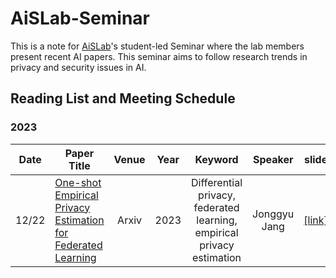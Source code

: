 # AiSLab-Seminar

This is a note for [AiSLab](https://aislab.postech.ac.kr/)'s student-led Seminar where the lab members present recent AI papers. 
This seminar aims to follow research trends in privacy and security issues in AI. 

## Reading List and Meeting Schedule

### 2023

| Date | **Paper Title** | **Venue** | **Year** | **Keyword** | **Speaker** | **slide** |
| :----: | --------------- | :----: | ---- | :----: | :----: | :----: | 
| 12/22 | [One-shot Empirical Privacy Estimation for Federated Learning](https://arxiv.org/abs/2302.03098) | Arxiv | 2023 | Differential privacy, federated learning, empirical privacy estimation | Jonggyu Jang | [[link]](https://github.com/jonggyujang0123/AiSLab-Seminar/blob/main/slides/231221_one_shot_EPE_FL.pdf) | 
